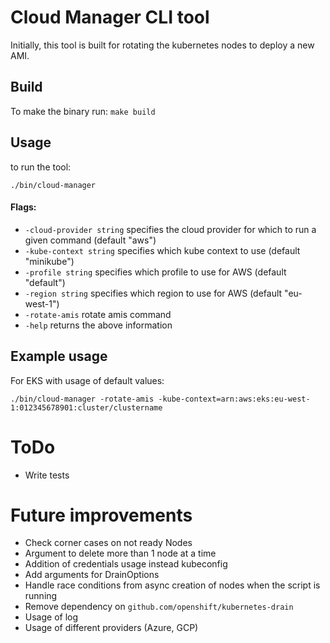 # Cloud Manager CLI tool
Initially, this tool is built for rotating the kubernetes nodes to deploy a new AMI.

## Build
To make the binary run:
``make build``
## Usage
to run the tool:

`./bin/cloud-manager`

#### Flags:

*  `-cloud-provider string`
    specifies the cloud provider for which to run a given command (default "aws")
*   `-kube-context string`
    specifies which kube context to use (default "minikube")
*   `-profile string`
    specifies which profile to use for AWS (default "default")
*  `-region string`
    specifies which region to use for AWS (default "eu-west-1")
*  `-rotate-amis`
    rotate amis command
*  `-help` 
    returns the above information
    
## Example usage
For EKS with usage of default values:

`./bin/cloud-manager -rotate-amis -kube-context=arn:aws:eks:eu-west-1:012345678901:cluster/clustername`

# ToDo
* Write tests

# Future improvements
* Check corner cases on not ready Nodes
* Argument to delete more than 1 node at a time
* Addition of credentials usage instead kubeconfig 
* Add arguments for DrainOptions
* Handle race conditions from async creation of nodes when the script is running
* Remove dependency on `github.com/openshift/kubernetes-drain`
* Usage of log
* Usage of different providers (Azure, GCP)